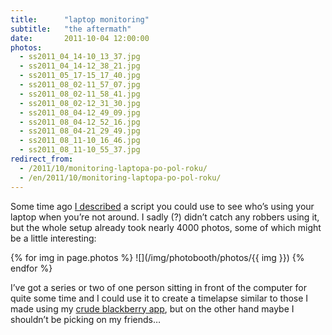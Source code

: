 ```yaml
---
title:      "laptop monitoring"
subtitle:   "the aftermath"
date:       2011-10-04 12:00:00
photos:
  - ss2011_04_14-10_13_37.jpg
  - ss2011_04_14-12_38_21.jpg
  - ss2011_05_17-15_17_40.jpg
  - ss2011_08_02-11_57_07.jpg
  - ss2011_08_02-11_58_41.jpg
  - ss2011_08_02-12_31_30.jpg
  - ss2011_08_04-12_49_09.jpg
  - ss2011_08_04-12_52_16.jpg
  - ss2011_08_04-21_29_49.jpg
  - ss2011_08_11-10_16_46.jpg
  - ss2011_08_11-10_55_37.jpg
redirect_from:
  - /2011/10/monitoring-laptopa-po-pol-roku/
  - /en/2011/10/monitoring-laptopa-po-pol-roku/
---
```


Some time ago [I described](/2011/04/24/defensive-photobooth/) a script you could use to see who’s using your laptop when you’re not around. I sadly (?) didn’t catch any robbers using it, but the whole setup already took nearly 4000 photos, some of which might be a little interesting:

{% for img in page.photos %}
  ![](/img/photobooth/photos/{{ img }})
{% endfor %}

I’ve got a series or two of one person sitting in front of the computer for quite some time and I could use it to create a timelapse similar to those I made using my [crude blackberry app](http://www.youtube.com/watch?v=AlOeIpLpXkE), but on the other hand maybe I shouldn’t be picking on my friends…
